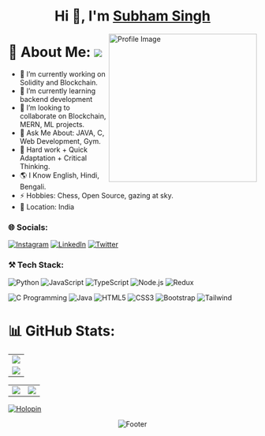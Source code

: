 <h1 align="center">Hi 👋, I'm <a href="https://www.linkedin.com/in/subham-singh-91b751200/">Subham Singh</a></h1>
<img align="right" src="https://raw.githubusercontent.com/SP-XD/SP-XD/refs/heads/main/images/dev-working_rounded.gif" alt="Profile Image" width="300"/>

# 💫 About Me: ![](https://komarev.com/ghpvc/?username=1-SubhamSingh&label=Profile+views&style=for-the-badge&color=green)

- 🔭 I’m currently working on Solidity and Blockchain.
- 🌱 I’m currently learning backend development
- 👯 I’m looking to collaborate on Blockchain, MERN, ML projects.
- 💬 Ask Me About: JAVA, C, Web Development, Gym.
- 💎 Hard work + Quick Adaptation + Critical Thinking.
- 🌎 I Know English, Hindi, Bengali.
- ⚡ Hobbies: Chess, Open Source, gazing at sky.
- 📍 Location: India


### 🌐 Socials:
[![Instagram](https://img.shields.io/badge/Instagram-%23E4405F.svg?logo=Instagram&logoColor=white)](https://www.instagram.com/risab551/)  [![LinkedIn](https://img.shields.io/badge/LinkedIn-%230077B5.svg?logo=linkedin&logoColor=white)](https://www.linkedin.com/in/subham-singh-91b751200)  [![Twitter](https://img.shields.io/badge/Twitter-%231DA1F2.svg?logo=Twitter&logoColor=white)](https://x.com/SubhamSingh_1) 


### ⚒️ Tech Stack:
![Python](https://img.shields.io/badge/Python-3776AB?style=for-the-badge&logo=python&logoColor=white)  ![JavaScript](https://img.shields.io/badge/JavaScript-323330?style=for-the-badge&logo=javascript&logoColor=F7DF1E)  ![TypeScript](https://img.shields.io/badge/TypeScript-007ACC?style=for-the-badge&logo=typescript&logoColor=white)  ![Node.js](https://img.shields.io/badge/Node.js-43853D?style=for-the-badge&logo=node.js&logoColor=white)  ![Redux](https://img.shields.io/badge/Redux-593D88?style=for-the-badge&logo=redux&logoColor=white)

![C Programming](https://img.shields.io/badge/C-00599C?style=for-the-badge&logo=c&logoColor=white)  ![Java](https://img.shields.io/badge/Java-ED8B00?style=for-the-badge&logo=openjdk&logoColor=white)  ![HTML5](https://img.shields.io/badge/HTML5-E34F26?style=for-the-badge&logo=html5&logoColor=white) ![CSS3](https://img.shields.io/badge/CSS3-1572B6?style=for-the-badge&logo=css3&logoColor=white)  ![Bootstrap](	https://img.shields.io/badge/Bootstrap-563D7C?style=for-the-badge&logo=bootstrap&logoColor=white)  ![Tailwind](https://img.shields.io/badge/Tailwind_CSS-38B2AC?style=for-the-badge&logo=tailwind-css&logoColor=white) 


# 📊 GitHub Stats:
<table>
  <tr>
    <td>
      <img src="https://github-readme-streak-stats.herokuapp.com?user=1-SubhamSingh&theme=neon-palenight&hide_border=true&card_width=705">
     </td>
   </tr>
  <tr>
    <td>
      <img src="http://github-profile-summary-cards.vercel.app/api/cards/profile-details?username=1-SubhamSingh&theme=2077">
     </td>
   </tr>
</table><table>
  <tr>
    <td><img src="http://github-profile-summary-cards.vercel.app/api/cards/stats?username=1-SubhamSingh&theme=aura_dark"></td>
    <td><img src="http://github-profile-summary-cards.vercel.app/api/cards/most-commit-language?username=1-SubhamSingh&theme=aura_dark"></td>
  </tr>
</table>


[![Holopin](https://holopin.me/1subhamsingh)](https://holopin.io/@1subhamsingh)

<p align="center">
  <img src="https://capsule-render.vercel.app/api?type=waving&color=gradient&height=60&section=footer" alt="Footer"/>
</p>
